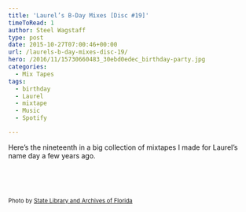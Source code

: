 ```yaml
---
title: 'Laurel’s B-Day Mixes [Disc #19]'
timeToRead: 1 
author: Steel Wagstaff
type: post
date: 2015-10-27T07:00:46+00:00
url: /laurels-b-day-mixes-disc-19/
hero: /2016/11/15730660483_30ebd0edec_birthday-party.jpg
categories:
  - Mix Tapes
tags:
  - birthday
  - Laurel
  - mixtape
  - Music
  - Spotify

---
```

Here&#8217;s the nineteenth in a big collection of mixtapes I made for Laurel&#8217;s name day a few years ago.



&nbsp;

&nbsp;

<small>Photo by <a href="http://www.flickr.com/photos/31846825@N04/15730660483" target="_blank">State Library and Archives of Florida</a> </small>